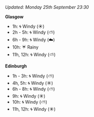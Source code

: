 *Updated: Monday 25th September 23:30*

**Glasgow**

* 1h: :cyclone: Windy (:sunny:)
* 2h - 5h: :cyclone: Windy (:partly_sunny:)
* 6h - 9h: :cyclone: Windy (:cloud:)
* 10h: :umbrella: Rainy
* 11h, 12h: :cyclone: Windy (:partly_sunny:)

**Edinburgh**

* 1h - 3h: :cyclone: Windy (:partly_sunny:)
* 4h, 5h: :cyclone: Windy (:sunny:)
* 6h - 8h: :cyclone: Windy (:partly_sunny:)
* 9h: :cyclone: Windy (:sunny:)
* 10h: :cyclone: Windy (:partly_sunny:)
* 11h, 12h: :cyclone: Windy (:sunny:)
